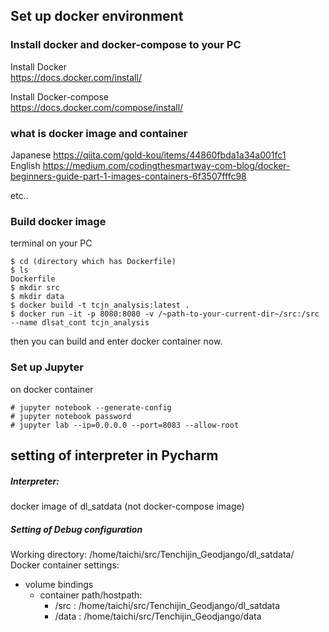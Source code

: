## Set up docker environment
### Install docker and docker-compose to your PC
Install Docker  
https://docs.docker.com/install/  

Install Docker-compose  
https://docs.docker.com/compose/install/

### what is docker image and container
Japanese https://qiita.com/gold-kou/items/44860fbda1a34a001fc1  
English https://medium.com/codingthesmartway-com-blog/docker-beginners-guide-part-1-images-containers-6f3507fffc98

etc..

### Build docker image
terminal on your PC  
```
$ cd (directory which has Dockerfile)
$ ls
Dockerfile
$ mkdir src
$ mkdir data
$ docker build -t tcjn_analysis:latest .
$ docker run -it -p 8080:8080 -v /~path-to-your-current-dir~/src:/src --name dlsat_cont tcjn_analysis
```
then you can build and enter docker container now.

### Set up Jupyter
on docker container
```
# jupyter notebook --generate-config
# jupyter notebook password
# jupyter lab --ip=0.0.0.0 --port=8083 --allow-root

```

## setting of interpreter in Pycharm

##### Interpreter:
docker image of dl_satdata (not docker-compose image)  

##### Setting of Debug configuration  
Working directory: /home/taichi/src/Tenchijin_Geodjango/dl_satdata/
Docker container settings:
+ volume bindings  
    + container path/hostpath:
        + /src : /home/taichi/src/Tenchijin_Geodjango/dl_satdata
        + /data : /home/taichi/src/Tenchijin_Geodjango/data  
        
   
 